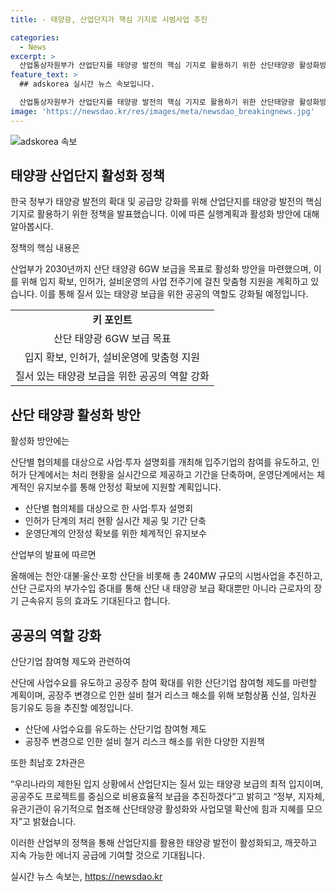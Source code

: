 ```yaml
---
title: - 태양광, 산업단지가 핵심 기지로 시범사업 추진

categories:
  - News
excerpt: >
  산업통상자원부가 산업단지를 태양광 발전의 핵심 기지로 활용하기 위한 산단태양광 활성화방안을 발표했다. 이를 통해 산단 태양광 6GW 보급을 목표로 하며, 인근 주민들과의 합의, 입지 확보, 설비운영 등을 위한 맞춤형 지원이 계획되었다. 또한, 공장주와 근로자의 참여를 유도하고, 지역사회와의 협력을 강화하여 실현할 예정이다. 산단 태양광 보급을 통해 무탄소에너지 수요를 충족시키고 지속 가능한 발전을 모색한다.
feature_text: >
  ## adskorea 실시간 뉴스 속보입니다.

  산업통상자원부가 산업단지를 태양광 발전의 핵심 기지로 활용하기 위한 산단태양광 활성화방안을 발표했다. 이를 통해 산단 태양광 6GW 보급을 목표로 하며, 인근 주민들과의 합의, 입지 확보, 설비운영 등을 위한 맞춤형 지원이 계획되었다. 또한, 공장주와 근로자의 참여를 유도하고, 지역사회와의 협력을 강화하여 실현할 예정이다. 산단 태양광 보급을 통해 무탄소에너지 수요를 충족시키고 지속 가능한 발전을 모색한다.
image: 'https://newsdao.kr/res/images/meta/newsdao_breakingnews.jpg'
---
```


<p><img src="https://newsdao.kr/res/images/meta/newsdao_breakingnews.jpg" alt="adskorea 속보" /></p>

<h2 data-ke-size="size26">태양광 산업단지 활성화 정책</h2>

<p>한국 정부가 태양광 발전의 확대 및 공급망 강화를 위해 산업단지를 태양광 발전의 핵심 기지로 활용하기 위한 정책을 발표했습니다. 이에 따른 실행계획과 활성화 방안에 대해 알아봅시다.</p>

<p data-ke-size="size16">정책의 핵심 내용은</p>

<p>산업부가 2030년까지 산단 태양광 6GW 보급을 목표로 활성화 방안을 마련했으며, 이를 위해 입지 확보, 인허가, 설비운영의 사업 전주기에 걸친 맞춤형 지원을 계획하고 있습니다. 이를 통해 질서 있는 태양광 보급을 위한 공공의 역할도 강화될 예정입니다.</p>

<table>
  <tr>
    <td style="text-align: center; height: 17px;"><b>키 포인트</b></td>
  </tr>
  <tr>
    <td style="text-align: center; height: 17px;">산단 태양광 6GW 보급 목표</td>
  </tr>
  <tr>
    <td style="text-align: center; height: 17px;">입지 확보, 인허가, 설비운영에 맞춤형 지원</td>
  </tr>
  <tr>
    <td style="text-align: center; height: 17px;">질서 있는 태양광 보급을 위한 공공의 역할 강화</td>
  </tr>
</table>

<h2 data-ke-size="size26">산단 태양광 활성화 방안</h2>

<p data-ke-size="size16">활성화 방안에는</p>

<p>산단별 협의체를 대상으로 사업·투자 설명회를 개최해 입주기업의 참여를 유도하고, 인허가 단계에서는 처리 현황을 실시간으로 제공하고 기간을 단축하며, 운영단계에서는 체계적인 유지보수를 통해 안정성 확보에 지원할 계획입니다.</p>

<ul>
  <li>산단별 협의체를 대상으로 한 사업·투자 설명회</li>
  <li>인허가 단계의 처리 현황 실시간 제공 및 기간 단축</li>
  <li>운영단계의 안정성 확보를 위한 체계적인 유지보수</li>
</ul>

<p data-ke-size="size16">산업부의 발표에 따르면</p>

<p>올해에는 천안·대불·울산·포항 산단을 비롯해 총 240MW 규모의 시범사업을 추진하고, 산단 근로자의 부가수입 증대를 통해 산단 내 태양광 보급 확대뿐만 아니라 근로자의 장기 근속유지 등의 효과도 기대된다고 합니다.</p>

<h2 data-ke-size="size26">공공의 역할 강화</h2>

<p data-ke-size="size16">산단기업 참여형 제도와 관련하여</p>

<p>산단에 사업수요를 유도하고 공장주 참여 확대를 위한 산단기업 참여형 제도를 마련할 계획이며, 공장주 변경으로 인한 설비 철거 리스크 해소를 위해 보험상품 신설, 임차권 등기유도 등을 추진할 예정입니다.</p>

<ul>
  <li>산단에 사업수요를 유도하는 산단기업 참여형 제도</li>
  <li>공장주 변경으로 인한 설비 철거 리스크 해소를 위한 다양한 지원책</li>
</ul>

<p data-ke-size="size16">또한 최남호 2차관은</p>

<p>“우리나라의 제한된 입지 상황에서 산업단지는 질서 있는 태양광 보급의 최적 입지이며, 공공주도 프로젝트를 중심으로 비용효율적 보급을 추진하겠다”고 밝히고 “정부, 지자체, 유관기관이 유기적으로 협조해 산단태양광 활성화와 사업모델 확산에 힘과 지혜를 모으자”고 밝혔습니다.</p>

<p>이러한 산업부의 정책을 통해 산업단지를 활용한 태양광 발전이 활성화되고, 깨끗하고 지속 가능한 에너지 공급에 기여할 것으로 기대됩니다.</p>
실시간 뉴스 속보는, <a href="https://newsdao.kr" rel="dofollow">https://newsdao.kr</a>


